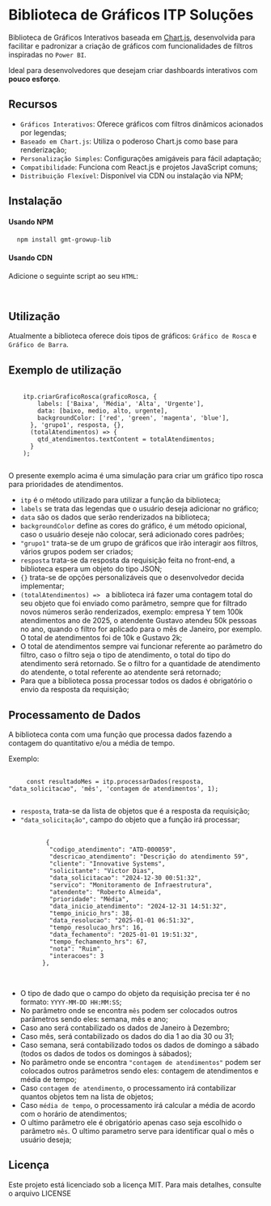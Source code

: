 <h1>Biblioteca de Gráficos ITP Soluções</h1>
<p>Biblioteca de Gráficos Interativos baseada em <a href="https://www.chartjs.org/">Chart.js</a>, desenvolvida para facilitar e padronizar a criação de gráficos com funcionalidades de filtros inspiradas no <code>Power BI</code>.</p>
<p>Ideal para desenvolvedores que desejam criar dashboards interativos com <strong>pouco esforço</strong>.</p>

<h2>Recursos</h2>
<ul>
  <li><code>Gráficos Interativos</code>: Oferece gráficos com filtros dinâmicos acionados por legendas;</li>
  <li><code>Baseado em Chart.js</code>: Utiliza o poderoso Chart.js como base para renderização;</li>
  <li><code>Personalização Simples</code>: Configurações amigáveis para fácil adaptação;</li>
  <li><code>Compatibilidade</code>: Funciona com React.js e projetos JavaScript comuns;</li>
  <li><code>Distribuição Flexível</code>: Disponível via CDN ou instalação via NPM;</li>
</ul>

<h2>Instalação</h2>
<h4>Usando NPM</h4>
<pre lang="bash">
  <code>npm install gmt-growup-lib</code>
</pre>

<h4>Usando CDN</h4>
<p>Adicione o seguinte script ao seu <code>HTML</code>:</p>
<pre lang="bash">
  <code><script src="https://cdn.jsdelivr.net/npm/gmt-charts-growup@1.1.11/dist/index.umd.js" defer></script></code>
</pre>

<h2>Utilização</h2>
<p>Atualmente a biblioteca oferece dois tipos de gráficos: <code>Gráfico de Rosca</code> e <code>Gráfico de Barra</code>.</p>

<h2>Exemplo de utilização</h2>
<pre lang="bash">
  <code>
    itp.criarGraficoRosca(graficoRosca, {
        labels: ['Baixa', 'Média', 'Alta', 'Urgente'],
        data: [baixo, medio, alto, urgente],
        backgroundColor: ['red', 'green', 'magenta', 'blue'],
      }, 'grupo1', resposta, {},
      (totalAtendimentos) => {
        qtd_atendimentos.textContent = totalAtendimentos;
      }
    );
  </code>
</pre>
<p>O presente exemplo acima é uma simulação para criar um gráfico tipo rosca para prioridades de atendimentos.</p>
<ul>
  <li><code>itp</code> é o método utilizado para utilizar a função da biblioteca;</li>
  <li><code>labels</code> se trata das legendas que o usuário deseja adicionar no gráfico;</li>
  <li><code>data</code> são os dados que serão renderizados na biblioteca;</li>
  <li><code>backgroundColor</code> define as cores do gráfico, é um método opicional, caso o usuário deseje não colocar, será adicionado cores padrões;</li>
  <li><code>"grupo1"</code> trata-se de um grupo de gráficos que irão interagir aos filtros, vários grupos podem ser criados;</li>
  <li><code>resposta</code> trata-se da resposta da requisição feita no front-end, a biblioteca espera um objeto do tipo JSON;</li>
  <li><code>{}</code> trata-se de opções personalizáveis que o desenvolvedor decida implementar;</li>
  <li><code>(totalAtendimentos) => </code> a biblioteca irá fazer uma contagem total do seu objeto que foi enviado como parâmetro, sempre que for filtrado novos números serão renderizados, exemplo: empresa Y tem 100k atendimentos ano de 2025, o atendente Gustavo atendeu 50k pessoas no ano, quando o filtro for aplicado para o mês de Janeiro, por exemplo. O total de atendimentos foi de 10k e Gustavo 2k;</li>
  <li>O total de atendimentos sempre vai funcionar referente ao parâmetro do filtro, caso o filtro seja o tipo de atendimento, o total do tipo do atendimento será retornado. Se o filtro for a quantidade de atendimento do atendente, o total referente ao atendente será retornado;</li>
  <li>Para que a biblioteca possa processar todos os dados é obrigatório o envio da resposta da requisição;</li>
</ul>

<h2>Processamento de Dados</h2>
<p>A biblioteca conta com uma função que processa dados fazendo a contagem do quantitativo e/ou a média de tempo.</p>
<p>Exemplo:</p>
<pre lang="bash">
  <code>
     const resultadoMes = itp.processarDados(resposta, "data_solicitacao", 'mês', 'contagem de atendimentos', 1);
  </code>
</pre>
<ul>
  <li><code>resposta</code>, trata-se da lista de objetos que é a resposta da requisição;</li>
  <li><code>"data_solicitação"</code>, campo do objeto que a função irá processar;</li>
  <pre lang="bash">
    <code>
       {
        "codigo_atendimento": "ATD-000059",
        "descricao_atendimento": "Descrição do atendimento 59",
        "cliente": "Innovative Systems",
        "solicitante": "Victor Dias",
        "data_solicitacao": "2024-12-30 00:51:32",
        "servico": "Monitoramento de Infraestrutura",
        "atendente": "Roberto Almeida",
        "prioridade": "Média",
        "data_inicio_atendimento": "2024-12-31 14:51:32",
        "tempo_inicio_hrs": 38,
        "data_resolucao": "2025-01-01 06:51:32",
        "tempo_resolucao_hrs": 16,
        "data_fechamento": "2025-01-01 19:51:32",
        "tempo_fechamento_hrs": 67,
        "nota": "Ruim",
        "interacoes": 3
      },
    </code>
  </pre>
  <li>O tipo de dado que o campo do objeto da requisição precisa ter é no formato: <code>YYYY-MM-DD HH:MM:SS</code>;</li>
  <li>No parâmetro onde se encontra <code>mês</code> podem ser colocados outros parâmetros sendo eles: semana, mês e ano;</li>
  <li>Caso ano será contabilizado os dados de Janeiro à Dezembro;</li>
  <li>Caso mês, será contabilizado os dados do dia 1 ao dia 30 ou 31;</li>
  <li>Caso semana, será contabilizado todos os dados de domingo a sábado (todos os dados de todos os domingos à sábados);</li>
  <li>No parâmetro onde se encontra <code>"contagem de atendimentos"</code> podem ser colocados outros parâmetros sendo eles: contagem de atendimentos e média de tempo;</li>
  <li>Caso <code>contagem de atendimento</code>, o processamento irá contabilizar quantos objetos tem na lista de objetos;</li>
  <li>Caso <code>média de tempo</code>, o processamento irá calcular a média de acordo com o horário de atendimentos;</li>
  <li>O ultimo parâmetro ele é obrigatório apenas caso seja escolhido o parâmetro <code>mês</code>. O ultimo parametro serve para identificar qual o mês o usuário deseja;</li>
</ul>

<h2>Licença</h2>
<p>Este projeto está licenciado sob a licença MIT. Para mais detalhes, consulte o arquivo LICENSE</p>
